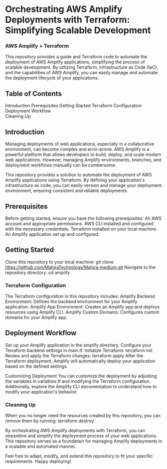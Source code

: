 #                         Orchestrating AWS Amplify Deployments with Terraform: Simplifying Scalable Development
###  AWS Amplify + Terraform
This repository provides a guide and Terraform code to automate the deployment of AWS Amplify applications, simplifying the process of scalable development. By utilizing Terraform, Infrastructure as Code (IaC), and the capabilities of AWS Amplify, you can easily manage and automate the deployment lifecycle of your applications.

## Table of Contents
Introduction 
Prerequisites 
Getting Started 
Terraform Configuration 
Deployment Workflow  
Cleaning Up

##  Introduction
Managing deployments of web applications, especially in a collaborative environment, can become complex and error-prone. AWS Amplify is a powerful platform that allows developers to build, deploy, and scale modern web applications. However, managing Amplify environments, branches, and deployment workflows manually can be cumbersome.

This repository provides a solution to automate the deployment of AWS Amplify applications using Terraform. By defining your application's infrastructure as code, you can easily version and manage your deployment environment, ensuring consistent and reliable deployments.

## Prerequisites
Before getting started, ensure you have the following prerequisites:
An AWS account and appropriate permissions. AWS CLI installed and configured with the necessary credentials. Terraform installed on your local machine. An Amplify application set up and configured.

## Getting Started
Clone this repository to your local machine: git clone https://github.com/MahiraTechnology/Mahira-medium.git
Navigate to the repository directory: cd amplify

###  Terraform Configuration
The Terraform configuration in this repository includes:
Amplify Backend Environment: Defines the backend environment for your Amplify application. Amplify App Environment: Creates an Amplify app and deploys resources using Amplify CLI. Amplify Custom Domains: Configures custom domains for your Amplify app.

## Deployment Workflow
Set up your Amplify application in the amplify directory.
Configure your Terraform backend settings in main.tf.
Initialize Terraform: terraform init
Review and apply the Terraform changes: terraform apply
After the Terraform deployment, Amplify will automatically deploy your application based on the defined settings.

Customizing Deployment
You can customize the deployment by adjusting the variables in variables.tf and modifying the Terraform configuration. Additionally, explore the Amplify CLI documentation to understand how to modify your application's behavior.

### Cleaning Up
When you no longer need the resources created by this repository, you can remove them by running: terraform destroy

By orchestrating AWS Amplify deployments with Terraform, you can streamline and simplify the deployment process of your web applications. This repository serves as a foundation for managing Amplify deployments in a scalable and automated manner.

Feel free to adapt, modify, and extend this repository to fit your specific requirements. Happy deploying!